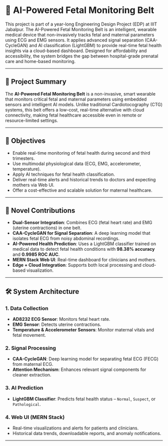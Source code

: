 # 🤰 AI-Powered Fetal Monitoring Belt

This project is part of a year-long Engineering Design Project (EDP) at IIIT Jabalpur. The AI-Powered Fetal Monitoring Belt is an intelligent, wearable medical device that non-invasively tracks fetal and maternal parameters using ECG and EMG sensors. It applies advanced signal separation (CAA-CycleGAN) and AI classification (LightGBM) to provide real-time fetal health insights via a cloud-based dashboard. Designed for affordability and accessibility, the system bridges the gap between hospital-grade prenatal care and home-based monitoring.

---

## 🚀 Project Summary

The **AI-Powered Fetal Monitoring Belt** is a non-invasive, smart wearable that monitors critical fetal and maternal parameters using embedded sensors and intelligent AI models. Unlike traditional Cardiotocography (CTG) systems, this belt offers a low-cost, real-time alternative with cloud connectivity, making fetal healthcare accessible even in remote or resource-limited settings.

---

## 🎯 Objectives

- Enable real-time monitoring of fetal health during second and third trimesters.
- Use multimodal physiological data (ECG, EMG, accelerometer, temperature).
- Apply AI techniques for fetal health classification.
- Deliver real-time alerts and historical trends to doctors and expecting mothers via Web UI.
- Offer a cost-effective and scalable solution for maternal healthcare.

---

## 🧠 Novel Contributions

- **Dual-Sensor Integration**: Combines ECG (fetal heart rate) and EMG (uterine contractions) in one belt.
- **CAA-CycleGAN for Signal Separation**: A deep learning model that isolates fetal ECG from noisy abdominal recordings.
- **AI-Powered Health Prediction**: Uses a LightGBM classifier trained on medical data to detect fetal health conditions with **98.38% accuracy** and **0.9985 ROC AUC**.
- **MERN Stack Web UI**: Real-time dashboard for clinicians and mothers.
- **Edge + Cloud Integration**: Supports both local processing and cloud-based visualization.

---

## 🛠️ System Architecture

### 1. Data Collection
- **AD8232 ECG Sensor**: Monitors fetal heart rate.
- **EMG Sensor**: Detects uterine contractions.
- **Temperature & Accelerometer Sensors**: Monitor maternal vitals and fetal movement.

### 2. Signal Processing
- **CAA-CycleGAN**: Deep learning model for separating fetal ECG (FECG) from maternal ECG.
- **Attention Mechanism**: Enhances relevant signal components for cleaner extraction.

### 3. AI Prediction
- **LightGBM Classifier**: Predicts fetal health status – `Normal`, `Suspect`, or `Pathological`.

### 4. Web UI (MERN Stack)
- Real-time visualizations and alerts for patients and clinicians.
- Historical data trends, downloadable reports, and anomaly notifications.

---

